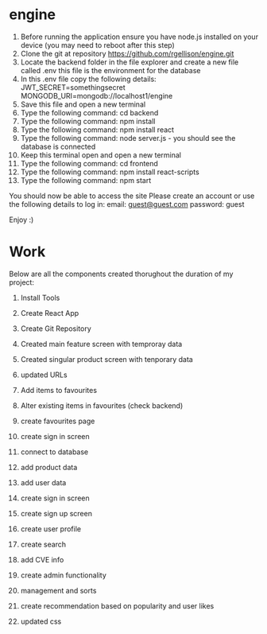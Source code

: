 # engine

1. Before running the application ensure you have node.js installed on your device
   (you may need to reboot after this step)
2. Clone the git at repository https://github.com/rgellison/engine.git
3. Locate the backend folder in the file explorer and create a new file called .env
   this file is the environment for the database
4. In this .env file copy the following details:
   JWT_SECRET=somethingsecret
   MONGODB_URI=mongodb://localhost1/engine
5. Save this file and open a new terminal
6. Type the following command: cd backend
7. Type the following command: npm install
8. Type the following command: npm install react
9. Type the following command: node server.js - you should see the database is connected
10. Keep this terminal open and open a new terminal
11. Type the following command: cd frontend
12. Type the following command: npm install react-scripts
13. Type the following command: npm start

You should now be able to access the site
Please create an account or use the following details to log in:
email: guest@guest.com
password: guest

Enjoy :)

# Work

Below are all the components created thorughout the duration of my project:

1. Install Tools
2. Create React App
3. Create Git Repository
4. Created main feature screen with temproray data
5. Created singular product screen with tenporary data
6. updated URLs

7. Add items to favourites
8. Alter existing items in favourites (check backend)
9. create favourites page
10. create sign in screen
11. connect to database

12. add product data
13. add user data
14. create sign in screen
15. create sign up screen
16. create user profile
17. create search
18. add CVE info

19. create admin functionality
20. management and sorts
21. create recommendation based on popularity and user likes
22. updated css
